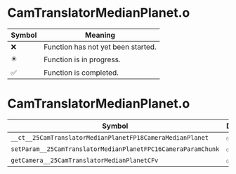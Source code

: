 # CamTranslatorMedianPlanet.o
| Symbol | Meaning 
| ------------- | ------------- 
| :x: | Function has not yet been started. 
| :eight_pointed_black_star: | Function is in progress. 
| :white_check_mark: | Function is completed. 


# CamTranslatorMedianPlanet.o
| Symbol | Decompiled? |
| ------------- | ------------- |
| `__ct__25CamTranslatorMedianPlanetFP18CameraMedianPlanet` | :white_check_mark: |
| `setParam__25CamTranslatorMedianPlanetFPC16CameraParamChunk` | :white_check_mark: |
| `getCamera__25CamTranslatorMedianPlanetCFv` | :white_check_mark: |
